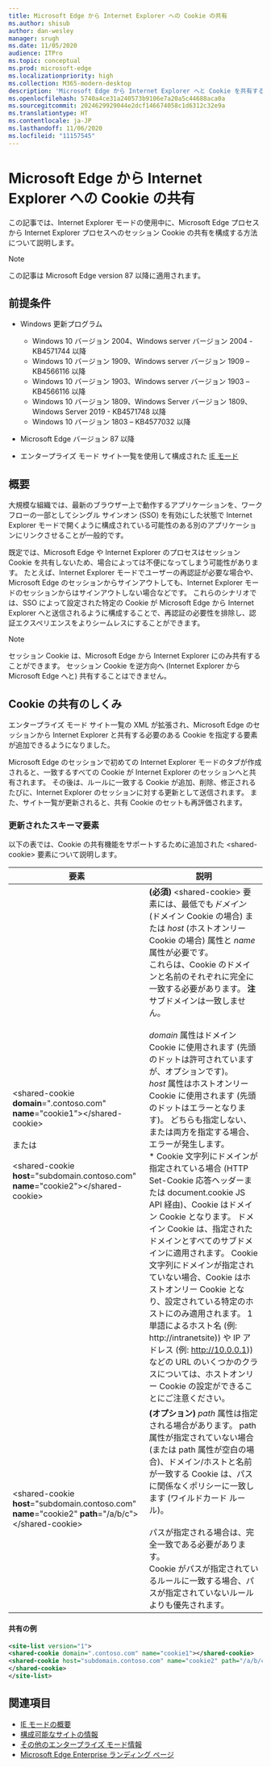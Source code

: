 ```yaml
---
title: Microsoft Edge から Internet Explorer への Cookie の共有
ms.author: shisub
author: dan-wesley
manager: srugh
ms.date: 11/05/2020
audience: ITPro
ms.topic: conceptual
ms.prod: microsoft-edge
ms.localizationpriority: high
ms.collection: M365-modern-desktop
description: 'Microsoft Edge から Internet Explorer へと Cookie を共有する方法 '
ms.openlocfilehash: 5740a4ce31a240573b9106e7a20a5c44688aca0a
ms.sourcegitcommit: 2024629929044e2dcf146674058c1d6312c32e9a
ms.translationtype: HT
ms.contentlocale: ja-JP
ms.lasthandoff: 11/06/2020
ms.locfileid: "11157545"
---
```

# Microsoft Edge から Internet Explorer への Cookie の共有

この記事では、Internet Explorer モードの使用中に、Microsoft Edge プロセスから Internet Explorer プロセスへのセッション Cookie の共有を構成する方法について説明します。

> [!NOTE]
> この記事は Microsoft Edge version 87 以降に適用されます。

## 前提条件

- Windows 更新プログラム

  - Windows 10 バージョン 2004、Windows server バージョン 2004 - KB4571744 以降
  - Windows 10 バージョン 1909、Windows server バージョン 1909 – KB4566116 以降
  - Windows 10 バージョン 1903、Windows server バージョン 1903 – KB4566116 以降
  - Windows 10 バージョン 1809、Windows Server バージョン 1809、Windows Server 2019 - KB4571748 以降
  - Windows 10 バージョン 1803 – KB4577032 以降

- Microsoft Edge バージョン 87 以降
- エンタープライズ モード サイト一覧を使用して構成された [IE モード](https://aka.ms/iemodeonedge) 

## 概要

大規模な組織では、最新のブラウザー上で動作するアプリケーションを、ワークフローの一部としてシングル サインオン (SSO) を有効にした状態で Internet Explorer モードで開くように構成されている可能性のある別のアプリケーションにリンクさせることが一般的です。

既定では、Microsoft Edge や Internet Explorer のプロセスはセッション Cookie を共有しないため、場合によっては不便になってしまう可能性があります。 たとえば、Internet Explorer モードでユーザーの再認証が必要な場合や、Microsoft Edge のセッションからサインアウトしても、Internet Explorer モードのセッションからはサインアウトしない場合などです。 これらのシナリオでは、SSO によって設定された特定の Cookie が Microsoft Edge から Internet Explorer へと送信されるように構成することで、再認証の必要性を排除し、認証エクスペリエンスをよりシームレスにすることができます。

> [!NOTE]
> セッション Cookie は、Microsoft Edge から Internet Explorer にのみ共有することができます。 セッション Cookie を逆方向へ (Internet Explorer から Microsoft Edge へと) 共有することはできません。

## Cookie の共有のしくみ

エンタープライズ モード サイト一覧の XML が拡張され、Microsoft Edge のセッションから Internet Explorer と共有する必要のある Cookie を指定する要素が追加できるようになりました。  

Microsoft Edge のセッションで初めての Internet Explorer モードのタブが作成されると、一致するすべての Cookie が Internet Explorer のセッションへと共有されます。 その後は、ルールに一致する Cookie が追加、削除、修正されるたびに、Internet Explorer のセッションに対する更新として送信されます。 また、サイト一覧が更新されると、共有 Cookie のセットも再評価されます。

### 更新されたスキーマ要素

以下の表では、Cookie の共有機能をサポートするために追加された \<shared-cookie\> 要素について説明します。

| 要素| 説明 |
|-|-|
| \<shared-cookie **domain**=".contoso.com" **name**="cookie1"\>\</shared-cookie\><br><br>または<br><br>\<shared-cookie **host**="subdomain.contoso.com" **name**="cookie2"\>\</shared-cookie\>   |**(必須)** \<shared-cookie\> 要素には、最低でも*ドメイン* (ドメイン Cookie の場合) または *host* (ホストオンリー Cookie の場合) 属性と *name* 属性が必要です。<br>これらは、Cookie のドメインと名前のそれぞれに完全に一致する必要があります。 **注** サブドメインは一致しません。<br><br>*domain* 属性はドメイン Cookie に使用されます (先頭のドットは許可されていますが、オプションです)。<br>*host* 属性はホストオンリー Cookie に使用されます (先頭のドットはエラーとなります)。 どちらも指定しない、または両方を指定する場合、エラーが発生します。<br>* Cookie 文字列にドメインが指定されている場合 (HTTP Set-Cookie 応答ヘッダーまたは document.cookie JS API 経由)、Cookie はドメイン Cookie となります。 ドメイン Cookie は、指定されたドメインとすべてのサブドメインに適用されます。 Cookie 文字列にドメインが指定されていない場合、Cookie はホストオンリー Cookie となり、設定されている特定のホストにのみ適用されます。 1 単語によるホスト名 (例: http://intranetsite)) や IP アドレス (例: http://10.0.0.1)) などの URL のいくつかのクラスについては、ホストオンリー Cookie の設定ができることにご注意ください。    |
| \<shared-cookie **host**="subdomain.contoso.com" **name**="cookie2" **path**="/a/b/c"\>\</shared-cookie\>  | **(オプション)** *path* 属性は指定される場合があります。 path 属性が指定されていない場合 (または path 属性が空白の場合)、ドメイン/ホストと名前が一致する Cookie は、パスに関係なくポリシーに一致します (ワイルドカード ルール)。<br><br>パスが指定される場合は、完全一致である必要があります。<br>Cookie がパスが指定されているルールに一致する場合、パスが指定されていないルールよりも優先されます。 |

#### 共有の例

```xml
<site-list version="1">
<shared-cookie domain=".contoso.com" name="cookie1"></shared-cookie> 
<shared-cookie host="subdomain.contoso.com" name="cookie2" path="/a/b/c">
</shared-cookie>
</site-list>
```

## 関連項目

- [IE モードの概要](https://docs.microsoft.com/deployedge/edge-ie-mode)
- [構成可能なサイトの情報](https://docs.microsoft.com/deployedge/edge-learnmore-configurable-sites-ie-mode)
- [その他のエンタープライズ モード情報](https://docs.microsoft.com/internet-explorer/ie11-deploy-guide/enterprise-mode-overview-for-ie11)
- [Microsoft Edge Enterprise ランディング ページ](https://aka.ms/EdgeEnterprise)
